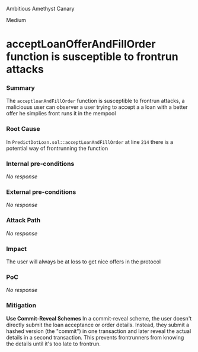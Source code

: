 Ambitious Amethyst Canary

Medium

# acceptLoanOfferAndFillOrder function is susceptible to frontrun attacks

### Summary

The `acceptloanAndFillOrder` function is susceptible to frontrun attacks,  a maliciouus user can observer  a user trying to accept a a loan with a better offer he simplies front runs it in the mempool

### Root Cause

In `PredictDotLoan.sol::acceptLoanAndFillOrder` at line `214` there is a potential way of frontrunning the function

### Internal pre-conditions

_No response_

### External pre-conditions

_No response_

### Attack Path

_No response_

### Impact

The user will always be at loss to get nice offers in the protocol

### PoC

_No response_

### Mitigation

**Use Commit-Reveal Schemes**
In a commit-reveal scheme, the user doesn't directly submit the loan acceptance or order details. Instead, they submit a hashed version (the "commit") in one transaction and later reveal the actual details in a second transaction. This prevents frontrunners from knowing the details until it's too late to frontrun.

